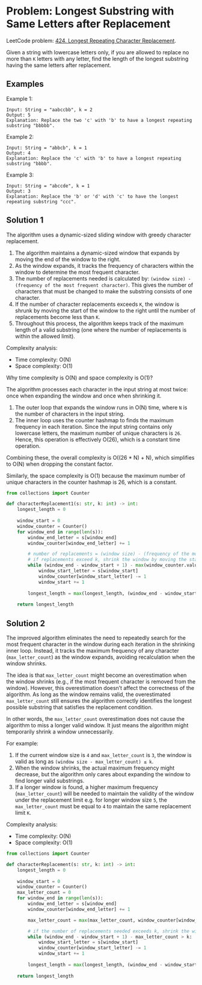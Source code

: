 # Problem: Longest Substring with Same Letters after Replacement

LeetCode problem: [424. Longest Repeating Character Replacement](https://leetcode.com/problems/longest-repeating-character-replacement/).

Given a string with lowercase letters only, if you are allowed to replace no more than `K` letters with any letter, find the length of the longest substring having the same letters after replacement.

## Examples

Example 1:

```plaintext
Input: String = "aabccbb", k = 2
Output: 5
Explanation: Replace the two 'c' with 'b' to have a longest repeating substring "bbbbb".
```

Example 2:

```plaintext
Input: String = "abbcb", k = 1
Output: 4
Explanation: Replace the 'c' with 'b' to have a longest repeating substring "bbbb".
```

Example 3:

```plaintext
Input: String = "abccde", k = 1
Output: 3
Explanation: Replace the 'b' or 'd' with 'c' to have the longest repeating substring "ccc".
```

## Solution 1

The algorithm uses a dynamic-sized sliding window with greedy character replacement.

1. The algorithm maintains a dynamic-sized window that expands by moving the end of the window to the right.
2. As the window expands, it tracks the frequency of characters within the window to determine the most frequent character.
3. The number of replacements needed is calculated by: `(window size) - (frequency of the most frequent character)`. This gives the number of characters that must be changed to make the substring consists of one character.
4. If the number of character replacements exceeds `K`, the window is shrunk by moving the start of the window to the right until the number of replacements become less than `K`.
5. Throughout this process, the algorithm keeps track of the maximum length of a valid substring (one where the number of replacements is within the allowed limit).

Complexity analysis:

- Time complexity: O(N)
- Space complexity: O(1)

Why time complexity is O(N) and space complexity is O(1)?

The algorithm processes each character in the input string at most twice: once when expanding the window and once when shrinking it.

1. The outer loop that expands the window runs in O(N) time, where `N` is the number of characters in the input string.
2. The inner loop uses the counter hashmap to finds the maximum frequency in each iteration. Since the input string contains only lowercase letters, the maximum number of unique characters is `26`. Hence, this operation is effectively O(26), which is a constant time operation.

Combining these, the overall complexity is O((26 * N) + N), which simplifies to O(N) when dropping the constant factor.

Similarly, the space complexity is O(1) because the maximum number of unique characters in the counter hashmap is 26, which is a constant.

```python
from collections import Counter

def characterReplacement1(s: str, k: int) -> int:
    longest_length = 0
    
    window_start = 0
    window_counter = Counter()
    for window_end in range(len(s)):
        window_end_letter = s[window_end]        
        window_counter[window_end_letter] += 1

        # number of replacements = (window size) - (frequency of the most frequent character)
        # if replacements exceed k, shrink the window by moving the start
        while (window_end - window_start + 1) - max(window_counter.values()) > k:
            window_start_letter = s[window_start]
            window_counter[window_start_letter] -= 1
            window_start += 1
        
        longest_length = max(longest_length, (window_end - window_start) + 1)
        
    return longest_length
```

## Solution 2

The improved algorithm eliminates the need to repeatedly search for the most frequent character in the window during each iteration in the shrinking inner loop. Instead, it tracks the maximum frequency of any character (`max_letter_count`) as the window expands, avoiding recalculation when the window shrinks.

The idea is that `max_letter_count` might become an overestimation when the window shrinks (e.g., if the most frequent character is removed from the window). However, this overestimation doesn’t affect the correctness of the algorithm. As long as the window remains valid, the overestimated `max_letter_count` still ensures the algorithm correctly identifies the longest possible substring that satisfies the replacement condition.

In other words, the `max_letter_count` overestimation does not cause the algorithm to miss a longer valid window. It just means the algorithm might temporarily shrink a window unnecessarily.

For example:

1. If the current window size is `4` and `max_letter_count` is `3`, the window is valid as long as `(window size - max_letter_count) ≤ k`.
2. When the window shrinks, the actual maximum frequency might decrease, but the algorithm only cares about expanding the window to find longer valid substrings.
3. If a longer window is found, a higher maximum frequency (`max_letter_count`) will be needed to maintain the validity of the window under the replacement limit e.g. for longer window size `5`, the `max_letter_count` must be equal to `4` to maintain the same replacement limit `K`.

Complexity analysis:

- Time complexity: O(N)
- Space complexity: O(1)

```python
from collections import Counter

def characterReplacement(s: str, k: int) -> int:
    longest_length = 0
    
    window_start = 0
    window_counter = Counter()
    max_letter_count = 0
    for window_end in range(len(s)):
        window_end_letter = s[window_end]
        window_counter[window_end_letter] += 1

        max_letter_count = max(max_letter_count, window_counter[window_end_letter])

        # if the number of replacements needed exceeds k, shrink the window
        while (window_end - window_start + 1) - max_letter_count > k:
            window_start_letter = s[window_start]
            window_counter[window_start_letter] -= 1
            window_start += 1
        
        longest_length = max(longest_length, (window_end - window_start) + 1)
        
    return longest_length
```
